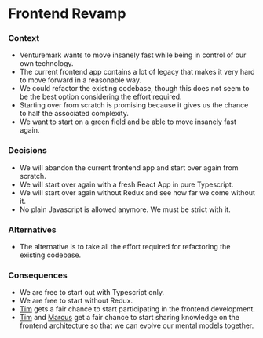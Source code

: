 # Frontend Revamp



### Context

- Venturemark wants to move insanely fast while being in control of our own
  technology.
- The current frontend app contains a lot of legacy that makes it very hard to
  move forward in a reasonable way.
- We could refactor the existing codebase, though this does not seem to be the
  best option considering the effort required.
- Starting over from scratch is promising because it gives us the chance to half
  the associated complexity.
- We want to start on a green field and be able to move insanely fast again.



### Decisions

- We will abandon the current frontend app and start over again from scratch.
- We will start over again with a fresh React App in pure Typescript.
- We will start over again without Redux and see how far we come without it.
- No plain Javascript is allowed anymore. We must be strict with it.



### Alternatives

- The alternative is to take all the effort required for refactoring the
  existing codebase.



### Consequences

- We are free to start out with Typescript only.
- We are free to start without Redux.
- [Tim](https://github.com/xh3b4sd) gets a fair chance to start participating in
  the frontend development.
- [Tim](https://github.com/xh3b4sd) and [Marcus](https://github.com/marcusellison)
  get a fair chance to start sharing knowledge on the frontend architecture so
  that we can evolve our mental models together.
